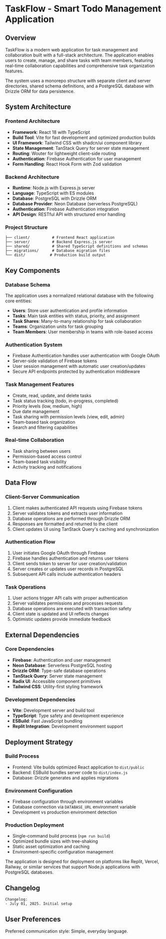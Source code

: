 # TaskFlow - Smart Todo Management Application

## Overview

TaskFlow is a modern web application for task management and collaboration built with a full-stack architecture. The application enables users to create, manage, and share tasks with team members, featuring real-time collaboration capabilities and comprehensive task organization features.

The system uses a monorepo structure with separate client and server directories, shared schema definitions, and a PostgreSQL database with Drizzle ORM for data persistence.

## System Architecture

### Frontend Architecture
- **Framework**: React 18 with TypeScript
- **Build Tool**: Vite for fast development and optimized production builds
- **UI Framework**: Tailwind CSS with shadcn/ui component library
- **State Management**: TanStack Query for server state management
- **Routing**: Wouter for lightweight client-side routing
- **Authentication**: Firebase Authentication for user management
- **Form Handling**: React Hook Form with Zod validation

### Backend Architecture
- **Runtime**: Node.js with Express.js server
- **Language**: TypeScript with ES modules
- **Database**: PostgreSQL with Drizzle ORM
- **Database Provider**: Neon Database (serverless PostgreSQL)
- **Authentication**: Firebase Authentication integration
- **API Design**: RESTful API with structured error handling

### Project Structure
```
├── client/          # Frontend React application
├── server/          # Backend Express.js server
├── shared/          # Shared TypeScript definitions and schemas
├── migrations/      # Database migration files
└── dist/           # Production build output
```

## Key Components

### Database Schema
The application uses a normalized relational database with the following core entities:

- **Users**: Store user authentication and profile information
- **Tasks**: Main task entities with status, priority, and assignment
- **Task Shares**: Many-to-many relationship for task collaboration
- **Teams**: Organization units for task grouping
- **Team Members**: User membership in teams with role-based access

### Authentication System
- Firebase Authentication handles user authentication with Google OAuth
- Server-side validation of Firebase tokens
- User session management with automatic user creation/updates
- Secure API endpoints protected by authentication middleware

### Task Management Features
- Create, read, update, and delete tasks
- Task status tracking (todo, in-progress, completed)
- Priority levels (low, medium, high)
- Due date management
- Task sharing with permission levels (view, edit, admin)
- Team-based task organization
- Search and filtering capabilities

### Real-time Collaboration
- Task sharing between users
- Permission-based access control
- Team-based task visibility
- Activity tracking and notifications

## Data Flow

### Client-Server Communication
1. Client makes authenticated API requests using Firebase tokens
2. Server validates tokens and extracts user information
3. Database operations are performed through Drizzle ORM
4. Responses are formatted and returned to the client
5. Client updates UI using TanStack Query's caching and synchronization

### Authentication Flow
1. User initiates Google OAuth through Firebase
2. Firebase handles authentication and returns user tokens
3. Client sends token to server for user creation/validation
4. Server creates or updates user records in PostgreSQL
5. Subsequent API calls include authentication headers

### Task Operations
1. User actions trigger API calls with proper authentication
2. Server validates permissions and processes requests
3. Database operations are executed with transaction safety
4. Client state is updated and UI reflects changes
5. Optimistic updates provide immediate feedback

## External Dependencies

### Core Dependencies
- **Firebase**: Authentication and user management
- **Neon Database**: Serverless PostgreSQL hosting
- **Drizzle ORM**: Type-safe database operations
- **TanStack Query**: Server state management
- **Radix UI**: Accessible component primitives
- **Tailwind CSS**: Utility-first styling framework

### Development Dependencies
- **Vite**: Development server and build tool
- **TypeScript**: Type safety and development experience
- **ESBuild**: Fast JavaScript bundling
- **Replit Integration**: Development environment support

## Deployment Strategy

### Build Process
- Frontend: Vite builds optimized React application to `dist/public`
- Backend: ESBuild bundles server code to `dist/index.js`
- Database: Drizzle generates and applies migrations

### Environment Configuration
- Firebase configuration through environment variables
- Database connection via `DATABASE_URL` environment variable
- Development vs production environment detection

### Production Deployment
- Single-command build process (`npm run build`)
- Optimized bundle sizes with tree-shaking
- Static asset optimization and caching
- Environment-specific configuration management

The application is designed for deployment on platforms like Replit, Vercel, Railway, or similar services that support Node.js applications with PostgreSQL databases.

## Changelog

```
Changelog:
- July 01, 2025. Initial setup
```

## User Preferences

Preferred communication style: Simple, everyday language.